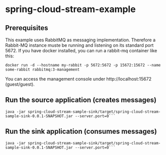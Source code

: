# spring-cloud-stream-example

## Prerequisites

This example uses RabbitMQ as messaging implementation.
Therefore a Rabbit-MQ instance muste be running and listening on its standard port 5672.
If you have docker installed, you can run a rabbit-mq container like this:
```
docker run -d --hostname my-rabbit -p 5672:5672 -p 15672:15672 --name some-rabbit rabbitmq:3-management
```
You can access the management console under http://localhost:15672 (guest/guest).

## Run the source application (creates messages)
```
java -jar spring-cloud-stream-sample-sink/target/spring-cloud-stream-sample-sink-0.0.1-SNAPSHOT.jar --server.port=0```
```

## Run the sink application (consumes messages)
```
java -jar spring-cloud-stream-sample-sink/target/spring-cloud-stream-sample-sink-0.0.1-SNAPSHOT.jar --server.port=0```
```